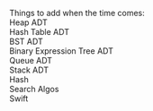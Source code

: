 Things to add when the time comes:
<br/>
Heap ADT
<br/>
Hash Table ADT
<br/>
BST ADT
<br/>
Binary Expression Tree ADT
<br/>
Queue ADT
<br/>
Stack ADT
<br/>
Hash
<br/>
Search Algos
<br/>
Swift
<br/>